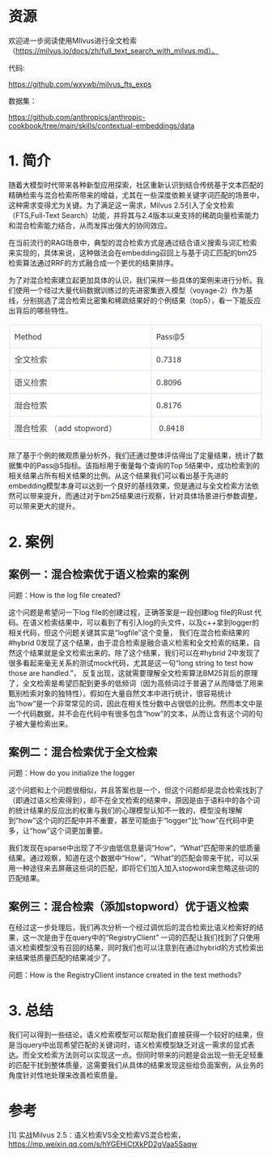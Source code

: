 # 资源

欢迎进一步阅读使用MIlvus进行全文检索（https://milvus.io/docs/zh/full_text_search_with_milvus.md）。

代码:

https://github.com/wxywb/milvus_fts_exps

数据集：

https://github.com/anthropics/anthropic-cookbook/tree/main/skills/contextual-embeddings/data

# 1. 简介

随着大模型时代带来各种新型应用探索，社区重新认识到结合传统基于文本匹配的精确检索与混合检索所带来的增益，尤其在一些深度依赖关键字词匹配的场景中，这种需求变得尤为关键。为了满足这一需求，Milvus 2.5引入了全文检索（FTS,Full-Text Search）功能，并将其与2.4版本以来支持的稀疏向量检索能力和混合检索能力结合，从而发挥出强大的协同效应。

在当前流行的RAG场景中，典型的混合检索方式是通过结合语义搜索与词汇检索来实现的，具体来说，这种做法会在embedding召回上与基于词汇匹配的bm25检索算法通过RRF的方式融合成一个更优的结果排序。

为了对混合检索建立起更加具体的认识，我们采样一些具体的案例来进行分析。我们使用一个经过大量代码数据训练过的先进密集嵌入模型（voyage-2）作为基线，分别挑选了混合检索比密集和稀疏结果好的个例结果（top5），看一下能反应出背后的哪些特性。

![](.10_milvus2.5_混合检索_images/效果对比.png)

除了基于个例的微观质量分析外，我们还通过整体评估得出了定量结果，统计了数据集中的Pass@5指标。该指标用于衡量每个查询的Top 5结果中，成功检索到的相关结果占所有相关结果的比例。从这个结果我们可以看出基于先进的embedding模型本身可以达到一个良好的基线效果，但是通过与全文检索方法依然可以带来提升，而通过对于bm25结果进行观察，针对具体场景进行参数调整，可以带来更大的提升。

# 2. 案例

## 案例一：混合检索优于语义检索的案例

问题：How is the log file created?

这个问题是希望问一下log file的创建过程，正确答案是一段创建log file的Rust 代码。在语义检索结果中，可以看到了有引入log的头文件，以及c++拿到logger的相关代码，但这个问题关键其实是“logfile”这个变量， 我们在混合检索结果的#hybrid 0发现了这个结果，由于混合检索是融合语义检索和全文检索的结果，自然这个结果就是全文检索出来的。除了这个结果，我们可以在#hybrid 2中发现了很多看起来毫无关系的测试mock代码，尤其是这一句“long string to test how those are handled.”， 反复出现，这就需要理解全文检索算法BM25背后的原理了，全文检索是希望匹配到更多的低频词（因为高频词过于普遍了从而降低了用来甄别检索对象的独特性）。假如在大量自然文本中进行统计，很容易统计出“how”是一个非常常见的词，因此在相关性分数中占很低的比例。然而本文中是一个代码数据，并不会在代码中有很多包含“how”的文本，从而让含有这个词的句子被大量检索出来。

## 案例二：混合检索优于全文检索

问题：How do you initialize the logger

这个问题和上个问题很相似，并且答案也是一个，但这个问题却是混合检索找到了（即通过语义检索得到），却不在全文检索的结果中，原因是由于语料中的各个词的统计结果的反应出的权重与我们的心理模型认知不一致的，模型没有理解到“how”这个词的匹配中并不重要，甚至可能由于“logger”比“how”在代码中更多，让“how”这个词更加重要。

我们发现在sparse中出现了不少由低信息量词“How”，“What”匹配带来的低质量结果。通过观察，知道在这个数据中“How”，“What”的匹配会带来干扰，可以采用一种途径来去屏蔽这些词的匹配，即将它们加入加入stopword来忽略这些词的匹配结果。

## 案例三：混合检索（添加stopword）优于语义检索

在经过这一步处理后，我们再次分析一个经过调优后的混合检索比语义检索好的结果，这一次是由于在query中的“RegistryClient” 一词的匹配让我们找到了只使用语义检索模型没有召回的结果，同时我们也可以注意到在通过hybrid的方式检索出来结果低质量匹配的结果减少了。

问题：How is the RegistryClient instance created in the test methods?

# 3. 总结

我们可以得到一些结论，语义检索模型可以帮助我们直接获得一个较好的结果，但是当query中出现希望匹配的关键词时，语义检索模型缺乏对这一需求的显式表达。而全文检索方法则可以实现这一点。但同时带来的问题是会出现一些无足轻重的匹配干扰到整体质量，这需要我们从具体的结果发现这些给负面案例，从业务的角度针对性地处理来改善检索质量。

# 参考

[1] 实战Milvus 2.5：语义检索VS全文检索VS混合检索，https://mp.weixin.qq.com/s/hYGEHiCtXkPD2gVaa5Saqw